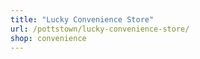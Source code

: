 ```yaml
---
title: "Lucky Convenience Store"
url: /pottstown/lucky-convenience-store/
shop: convenience
---
```

